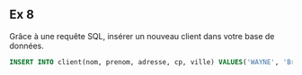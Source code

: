 ## Ex 8

Grâce à une requête SQL, insérer un nouveau client dans votre base de données.

```sql
INSERT INTO client(nom, prenom, adresse, cp, ville) VALUES('WAYNE', 'Bruce', '1 rue de la justice', 'GOTHAM', '99999')
```